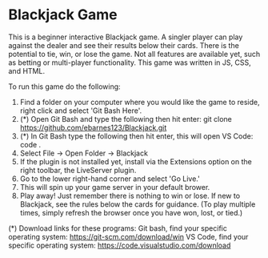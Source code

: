 # Blackjack Game

This is a beginner interactive Blackjack game. A singler player can play against the dealer and see their results below their cards. There is the potential to tie, win, or lose the game. Not all features are available yet, such as betting or multi-player functionality. This game was written in JS, CSS, and HTML. 

To run this game do the following: 
1) Find a folder on your computer where you would like the game to reside, right click and select 'Git Bash Here'.
2) (*) Open Git Bash and type the following then hit enter:
git clone https://github.com/ebarnes123/Blackjack.git
3) (*) In Git Bash type the following then hit enter, this will open VS Code:
code .
4) Select File -> Open Folder -> Blackjack
5) If the plugin is not installed yet, install via the Extensions option on the right toolbar, the LiveServer plugin.
6) Go to the lower right-hand corner and select 'Go Live.' 
7) This will spin up your game server in your default brower. 
8) Play away! Just remember there is nothing to win or lose. If new to Blackjack, see the rules below the cards for guidance. (To play multiple times, simply refresh the browser once you have won, lost, or tied.) 

(*) Download links for these programs: 
Git bash, find your specific operating system: https://git-scm.com/download/win
VS Code, find your specific operating system: https://code.visualstudio.com/download
